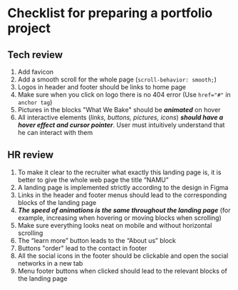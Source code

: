 
# Checklist for preparing a portfolio project

## Tech review

1. Add favicon
2. Add a smooth scroll for the whole page (`scroll-behavior: smooth;`)
3. Logos in header and footer should be links to home page
4. Make sure when you click on logo there is no 404 error (Use `href="#"` in `anchor tag`)
5. Pictures in the blocks "What We Bake" should be ***animated*** on hover
6. All interactive elements (*links, buttons, pictures, icons*) ***should have a hover effect and cursor pointer***. User must intuitively understand that he can interact with them


## HR review

1. To make it clear to the recruiter what exactly this landing page is, it is better to give the whole web page the title “NAMU”
2. A landing page is implemented strictly according to the design in Figma
3. Links in the header and footer menus should lead to the corresponding blocks of the landing page
4. ***The speed of animations is the same throughout the landing page*** (for example, increasing when hovering or moving blocks when scrolling)
5. Make sure everything looks neat on mobile and without horizontal scrolling
6. The “learn more” button leads to the “About us” block
7. Buttons "order" lead to the contact in footer
8. All the social icons in the footer should be clickable and open the social networks in a new tab
9. Menu footer buttons when clicked should lead to the relevant blocks of the landing page

